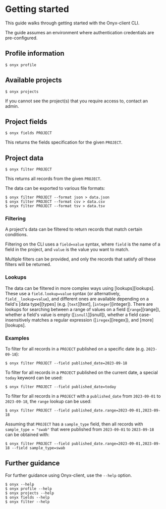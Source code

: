 # Getting started

This guide walks through getting started with the Onyx-client CLI.

The guide assumes an environment where authentication credentials are pre-configured.

## Profile information

```
$ onyx profile
```

## Available projects

```
$ onyx projects
```

If you cannot see the project(s) that you require access to, contact an admin.

## Project fields

```
$ onyx fields PROJECT
```

This returns the fields specification for the given `PROJECT`.

## Project data

```
$ onyx filter PROJECT
```

This returns all records from the given `PROJECT`.

The data can be exported to various file formats:

```
$ onyx filter PROJECT --format json > data.json
$ onyx filter PROJECT --format csv > data.csv
$ onyx filter PROJECT --format tsv > data.tsv
```

### Filtering

A project's data can be filtered to return records that match certain conditions.

Filtering on the CLI uses a `field=value` syntax, where `field` is the name of a field in the project, and `value` is the value you want to match.

Multiple filters can be provided, and only the records that satisfy *all* these filters will be returned.

### Lookups

The data can be filtered in more complex ways using [lookups][lookups]. These use a `field.lookup=value` syntax (or alternatively, `field__lookup=value`), and different ones are available depending on a field's [data type][types] (e.g. [`text`][text], [`integer`][integer]). There are lookups for searching between a range of values on a field ([`range`][range]), whether a field's value is empty ([`isnull`][isnull]), whether a field case-insensitively matches a regular expression ([`iregex`][iregex]), and [more][lookups]. 

### Examples

To filter for all records in a `PROJECT` published on a specific date (e.g. `2023-09-18`):

```
$ onyx filter PROJECT --field published_date=2023-09-18
```

To filter for all records in a `PROJECT` published on the current date, a special `today` keyword can be used:

```
$ onyx filter PROJECT --field published_date=today
```

To filter for all records in a `PROJECT` with a `published_date` from `2023-09-01` to `2023-09-18`, the `range` lookup can be used: 

```
$ onyx filter PROJECT --field published_date.range=2023-09-01,2023-09-18
```

Assuming that `PROJECT` has a `sample_type` field, then all records with `sample_type = "swab"` that were published from `2023-09-01` to `2023-09-18` can be obtained with: 

```
$ onyx filter PROJECT --field published_date.range=2023-09-01,2023-09-18 --field sample_type=swab
```

## Further guidance

For further guidance using Onyx-client, use the `--help` option.

```
$ onyx --help
$ onyx profile --help
$ onyx projects --help
$ onyx fields --help
$ onyx filter --help
```
